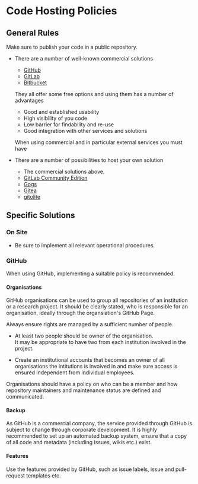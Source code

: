 # Code Hosting Policies

## General Rules

Make sure to publish your code in a public repository.

* There are a number of well-known commercial solutions

  * [GitHub](https://github.com/pricing)
  * [GitLab](https://about.gitlab.com/gitlab-com/)
  * [Bitbucket](https://bitbucket.org/product/pricing)

  They all offer some free options and using them has a number of advantages

  * Good and established usability
  * High visibility of you code
  * Low barrier for findability and re-use
  * Good integration with other services and solutions

  When using commercial and in particular external services you must have

* There are a number of possibilities to host your own solution

  * The commercial solutions above.
  * [GitLab Community Edition](https://gitlab.com/gitlab-org)
  * [Gogs](https://gogs.io/)
  * [Gitea](https://gitea.io/en-us/)
  * [gitolite](http://gitolite.com/gitolite/index.html)

## Specific Solutions

### On Site

* Be sure to implement all relevant operational procedures.

### GitHub

When using GitHub, implementing a suitable policy is recommended.

#### Organisations

GitHub organisations can be used to group all repositories of an institution or a research project.
It should be clearly stated, who is responsible for an organisation, ideally through the organsiation's GitHub Page.

Always ensure rights are managed by a sufficient number of people.

* At least two people should be owner of the organisation.  
  It may be appropriate to have two from each institution involved in the project.

* Create an institutional accounts that becomes an owner of all organisations
  the intitutions is involved in and make sure access is ensured independent
  from individual employees.

Organisations should have a policy on who can be a member and how repository
maintainers and maintenance status are defined and communicated.

#### Backup

As GitHub is a commercial company, the service provided through GitHub is subject to change through corporate development.
It is highly recommended to set up an automated backup system, ensure that a copy
of all code and metadata (including issues, wikis etc.) exist.

#### Features

Use the features provided by GitHub, such as issue labels, issue and pull-request templates etc.

